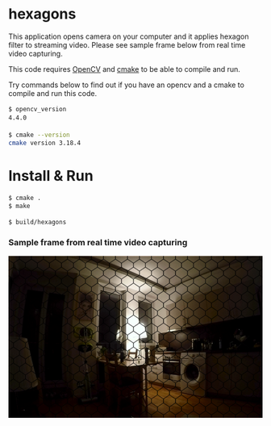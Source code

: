 hexagons
========

This application opens camera on your computer and it applies hexagon filter to streaming video. Please see sample frame below from real time video capturing.

This code requires [OpenCV](https://github.com/opencv/opencv) and [cmake](https://cmake.org/install/) to be able to compile and run.

Try commands below to find out if you have an opencv and a cmake to compile and run this code.

```bash
$ opencv_version
4.4.0

$ cmake --version
cmake version 3.18.4
```

Install & Run
=============

```
$ cmake .
$ make

$ build/hexagons
```

### Sample frame from real time video capturing

![hexagons](https://github.com/erhangundogan/hexagons/blob/master/images/video-capture.png)
